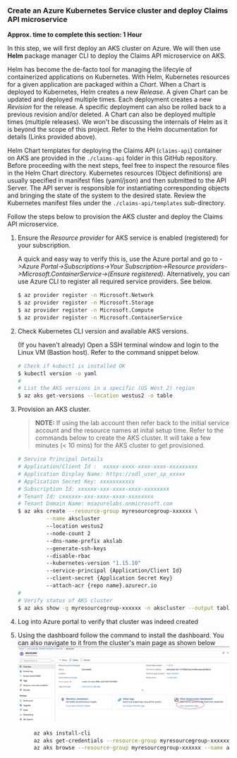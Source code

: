 ### Create an Azure Kubernetes Service cluster and deploy Claims API microservice
**Approx. time to complete this section: 1 Hour**

In this step, we will first deploy an AKS cluster on Azure.  We will then use **Helm** package manager CLI to deploy the Claims API microservice on AKS.

Helm has become the de-facto tool for managing the lifecyle of containerized applications on Kubernetes.  With Helm, Kubernetes resources for a given application are packaged within a *Chart*.  When a Chart is deployed to Kubernetes, Helm creates a new *Release*.  A given Chart can be updated and deployed multiple times.  Each deployment creates a new *Revision* for the release.  A specific deployment can also be rolled back to a previous revision and/or deleted.  A Chart can also be deployed multiple times (multiple releases).  We won't be discussing the internals of Helm as it is beyond the scope of this project.  Refer to the Helm documentation for details (Links provided above).

Helm Chart templates for deploying the Claims API (`claims-api`) container on AKS are provided in the `./claims-api` folder in this GitHub repository.  Before proceeding with the next steps, feel free to inspect the resource files in the Helm Chart directory.  Kubernetes resources (Object definitions) are usually specified in manifest files (yaml/json) and then submitted to the API Server.  The API server is responsible for instantiating corresponding objects and bringing the state of the system to the desired state. Review the Kubernetes manifest files under the `./claims-api/templates` sub-directory.

Follow the steps below to provision the AKS cluster and deploy the Claims API microservice.
1.  Ensure the *Resource provider* for AKS service is enabled (registered) for your subscription.

    A quick and easy way to verify this is, use the Azure portal and go to *->Azure Portal->Subscriptions->Your Subscription->Resource providers->Microsoft.ContainerService->(Ensure registered)*.  Alternatively, you can use Azure CLI to register all required service providers.  See below.
    ```bash
    $ az provider register -n Microsoft.Network
    $ az provider register -n Microsoft.Storage
    $ az provider register -n Microsoft.Compute
    $ az provider register -n Microsoft.ContainerService
    ```

2.  Check Kubernetes CLI version and available AKS versions.

    (If you haven't already) Open a SSH terminal window and login to the Linux VM (Bastion host).  Refer to the command snippet below.
    ```bash
    # Check if kubectl is installed OK
    $ kubectl version -o yaml
    #
    # List the AKS versions in a specific (US West 2) region
    $ az aks get-versions --location westus2 -o table 
    ```

3.  Provision an AKS cluster.

    >**NOTE:** If using the lab account then refer back to the initial service account and the resource names at inital setup time.
       Refer to the commands below to create the AKS cluster.  It will take a few minutes (< 10 mins) for the AKS cluster to get provisioned. 
       ```bash
       # Service Principal Details
       # Application/Client Id :  xxxxx-xxxx-xxxx-xxxx-xxxxxxxxx
       # Application Display Name: https://odl_user_sp_xxxxx
       # Application Secret Key: xxxxxxxxxxx
       # Subscription Id: xxxxxx-xxx-xxxx-xxxx-xxxxxxxx
       # Tenant Id: cxxxxxx-xxx-xxxx-xxxx-xxxxxxxx
       # Tenant Domain Name: msazurelabs.onmicrosoft.com
       $ az aks create --resource-group myresourcegroup-xxxxxx \
                --name akscluster 
                --location westus2 
                --node-count 2 
                --dns-name-prefix akslab 
                --generate-ssh-keys 
                --disable-rbac 
                --kubernetes-version "1.15.10" 
                --service-principal {Application/Client Id} 
                --client-secret {Application Secret Key} 
                --attach-acr {repo name}.azurecr.io
       #
       # Verify status of AKS cluster
       $ az aks show -g myresourcegroup-xxxxxx -n akscluster --output table
       ```
4. Log into Azure portal to verify that cluster was indeed created
5. Using the dashboard follow the command to install the dashboard. You can also navigate to it from the cluster's main page as shown below  
![alt tag](./images/aks-dashboard.png)
    ```bash
         az aks install-cli
         az aks get-credentials --resource-group myresourcegroup-xxxxxx --name akscluster
         az aks browse --resource-group myresourcegroup-xxxxxx --name akscluster    
     ```        

